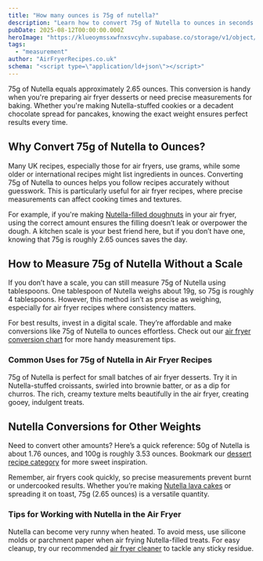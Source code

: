 ```yaml
---
title: "How many ounces is 75g of nutella?"
description: "Learn how to convert 75g of Nutella to ounces in seconds. Perfect for air fryer recipes and precise baking measurements."
pubDate: 2025-08-12T00:00:00.000Z
heroImage: "https://klueoymssxwfnxsvcyhv.supabase.co/storage/v1/object/public/md/how-many-ounces-is-75g-of-nutella-c2316a53.webp"
tags:
  - "measurement"
author: "AirFryerRecipes.co.uk"
schema: "<script type=\"application/ld+json\"></script>"
---
```


<p>75g of Nutella equals approximately 2.65 ounces. This conversion is handy when you're preparing air fryer desserts or need precise measurements for baking. Whether you're making Nutella-stuffed cookies or a decadent chocolate spread for pancakes, knowing the exact weight ensures perfect results every time.</p>

<h2>Why Convert 75g of Nutella to Ounces?</h2>  
<p>Many UK recipes, especially those for air fryers, use grams, while some older or international recipes might list ingredients in ounces. Converting 75g of Nutella to ounces helps you follow recipes accurately without guesswork. This is particularly useful for air fryer recipes, where precise measurements can affect cooking times and textures.</p>  
<p>For example, if you're making <a href=https://www.airfryerrecipe.co.uk/recipes>Nutella-filled doughnuts</a> in your air fryer, using the correct amount ensures the filling doesn’t leak or overpower the dough. A kitchen scale is your best friend here, but if you don’t have one, knowing that 75g is roughly 2.65 ounces saves the day.</p>

<h2>How to Measure 75g of Nutella Without a Scale</h2>  
<p>If you don’t have a scale, you can still measure 75g of Nutella using tablespoons. One tablespoon of Nutella weighs about 19g, so 75g is roughly 4 tablespoons. However, this method isn’t as precise as weighing, especially for air fryer recipes where consistency matters.</p>  
<p>For best results, invest in a digital scale. They’re affordable and make conversions like 75g of Nutella to ounces effortless. Check out our <a href=https://www.airfryerrecipe.co.uk/air-fryer-conversion-chart>air fryer conversion chart</a> for more handy measurement tips.</p>

<h3>Common Uses for 75g of Nutella in Air Fryer Recipes</h3>  
<p>75g of Nutella is perfect for small batches of air fryer desserts. Try it in Nutella-stuffed croissants, swirled into brownie batter, or as a dip for churros. The rich, creamy texture melts beautifully in the air fryer, creating gooey, indulgent treats.</p>

<h2>Nutella Conversions for Other Weights</h2>  
<p>Need to convert other amounts? Here’s a quick reference: 50g of Nutella is about 1.76 ounces, and 100g is roughly 3.53 ounces. Bookmark our <a href=https://www.airfryerrecipe.co.uk/recipe-category/dessert>dessert recipe category</a> for more sweet inspiration.</p>  
<p>Remember, air fryers cook quickly, so precise measurements prevent burnt or undercooked results. Whether you’re making <a href=https://www.airfryerrecipe.co.uk/recipes>Nutella lava cakes</a> or spreading it on toast, 75g (2.65 ounces) is a versatile quantity.</p>

<h3>Tips for Working with Nutella in the Air Fryer</h3>  
<p>Nutella can become very runny when heated. To avoid mess, use silicone molds or parchment paper when air frying Nutella-filled treats. For easy cleanup, try our recommended <a href=https://www.airfryerrecipe.co.uk/air-fryer-cleaner>air fryer cleaner</a> to tackle any sticky residue.</p>